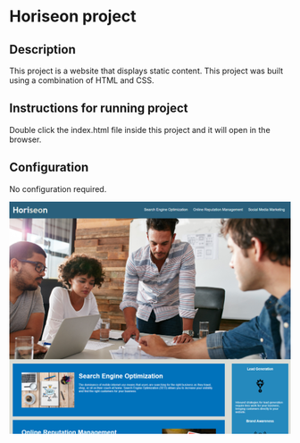 # Horiseon project

## Description 
This project is a website that displays static content.
This project was built using a combination of HTML and CSS.

## Instructions for running project
Double click the index.html file inside this project and it will open in the browser.

## Configuration
No configuration required.

![Alt text](./assets/images/Capture.PNG?raw=true "Website")
